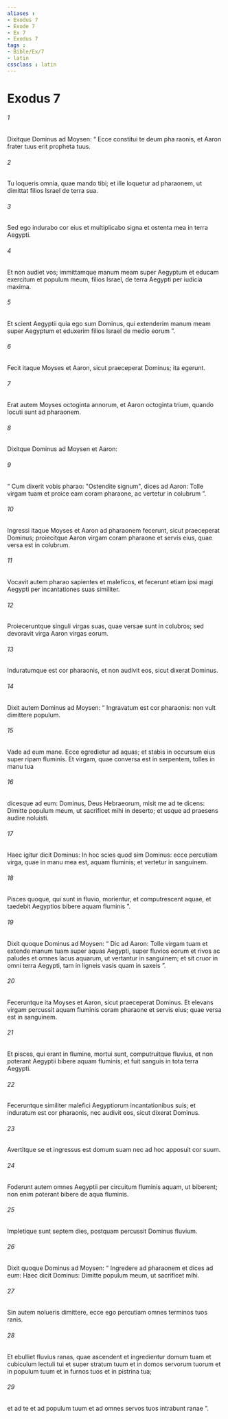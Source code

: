 ```yaml
---
aliases : 
- Exodus 7
- Exode 7
- Ex 7
- Exodus 7
tags : 
- Bible/Ex/7
- latin
cssclass : latin
---
```


# Exodus 7

###### 1
Dixitque Dominus ad Moysen: “ Ecce constitui te deum pha raonis, et Aaron frater tuus erit propheta tuus. 
###### 2
Tu loqueris omnia, quae mando tibi; et ille loquetur ad pharaonem, ut dimittat filios Israel de terra sua. 
###### 3
Sed ego indurabo cor eius et multiplicabo signa et ostenta mea in terra Aegypti. 
###### 4
Et non audiet vos; immittamque manum meam super Aegyptum et educam exercitum et populum meum, filios Israel, de terra Aegypti per iudicia maxima. 
###### 5
Et scient Aegyptii quia ego sum Dominus, qui extenderim manum meam super Aegyptum et eduxerim filios Israel de medio eorum ”.
###### 6
Fecit itaque Moyses et Aaron, sicut praeceperat Dominus; ita egerunt. 
###### 7
Erat autem Moyses octoginta annorum, et Aaron octoginta trium, quando locuti sunt ad pharaonem.
###### 8
Dixitque Dominus ad Moysen et Aaron: 
###### 9
“ Cum dixerit vobis pharao: "Ostendite signum", dices ad Aaron: Tolle virgam tuam et proice eam coram pharaone, ac vertetur in colubrum ”. 
###### 10
Ingressi itaque Moyses et Aaron ad pharaonem fecerunt, sicut praeceperat Dominus; proiecitque Aaron virgam coram pharaone et servis eius, quae versa est in colubrum.
###### 11
Vocavit autem pharao sapientes et maleficos, et fecerunt etiam ipsi magi Aegypti per incantationes suas similiter. 
###### 12
Proieceruntque singuli virgas suas, quae versae sunt in colubros; sed devoravit virga Aaron virgas eorum. 
###### 13
Induratumque est cor pharaonis, et non audivit eos, sicut dixerat Dominus.
###### 14
Dixit autem Dominus ad Moysen: “ Ingravatum est cor pharaonis: non vult dimittere populum. 
###### 15
Vade ad eum mane. Ecce egredietur ad aquas; et stabis in occursum eius super ripam fluminis. Et virgam, quae conversa est in serpentem, tolles in manu tua 
###### 16
dicesque ad eum: Dominus, Deus Hebraeorum, misit me ad te dicens: Dimitte populum meum, ut sacrificet mihi in deserto; et usque ad praesens audire noluisti. 
###### 17
Haec igitur dicit Dominus: In hoc scies quod sim Dominus: ecce percutiam virga, quae in manu mea est, aquam fluminis; et vertetur in sanguinem. 
###### 18
Pisces quoque, qui sunt in fluvio, morientur, et computrescent aquae, et taedebit Aegyptios bibere aquam fluminis ”.
###### 19
Dixit quoque Dominus ad Moysen: “ Dic ad Aaron: Tolle virgam tuam et extende manum tuam super aquas Aegypti, super fluvios eorum et rivos ac paludes et omnes lacus aquarum, ut vertantur in sanguinem; et sit cruor in omni terra Aegypti, tam in ligneis vasis quam in saxeis ”. 
###### 20
Feceruntque ita Moyses et Aaron, sicut praeceperat Dominus. Et elevans virgam percussit aquam fluminis coram pharaone et servis eius; quae versa est in sanguinem. 
###### 21
Et pisces, qui erant in flumine, mortui sunt, computruitque fluvius, et non poterant Aegyptii bibere aquam fluminis; et fuit sanguis in tota terra Aegypti.
###### 22
Feceruntque similiter malefici Aegyptiorum incantationibus suis; et induratum est cor pharaonis, nec audivit eos, sicut dixerat Dominus. 
###### 23
Avertitque se et ingressus est domum suam nec ad hoc apposuit cor suum. 
###### 24
Foderunt autem omnes Aegyptii per circuitum fluminis aquam, ut biberent; non enim poterant bibere de aqua fluminis. 
###### 25
Impletique sunt septem dies, postquam percussit Dominus fluvium.
###### 26
Dixit quoque Dominus ad Moysen: “ Ingredere ad pharaonem et dices ad eum: Haec dicit Dominus: Dimitte populum meum, ut sacrificet mihi. 
###### 27
Sin autem nolueris dimittere, ecce ego percutiam omnes terminos tuos ranis. 
###### 28
Et ebulliet fluvius ranas, quae ascendent et ingredientur domum tuam et cubiculum lectuli tui et super stratum tuum et in domos servorum tuorum et in populum tuum et in furnos tuos et in pistrina tua; 
###### 29
et ad te et ad populum tuum et ad omnes servos tuos intrabunt ranae ”.
